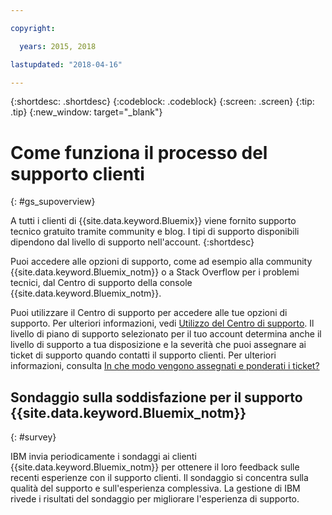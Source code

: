 ```yaml
---

copyright:

  years: 2015, 2018

lastupdated: "2018-04-16"

---
```



{:shortdesc: .shortdesc}
{:codeblock: .codeblock}
{:screen: .screen}
{:tip: .tip}
{:new_window: target="_blank"}

# Come funziona il processo del supporto clienti
{: #gs_supoverview}

A tutti i clienti di {{site.data.keyword.Bluemix}} viene fornito supporto tecnico gratuito tramite community e blog. I tipi di supporto disponibili dipendono dal livello di supporto nell'account.
{:shortdesc}

Puoi accedere alle opzioni di supporto, come ad esempio alla community {{site.data.keyword.Bluemix_notm}} o a Stack Overflow per i problemi tecnici, dal Centro di supporto della console {{site.data.keyword.Bluemix_notm}}.

Puoi utilizzare il Centro di supporto per accedere alle tue opzioni di supporto. Per ulteriori informazioni, vedi [Utilizzo del Centro di supporto](/docs/get-support/howtogetsupport.html#using-avatar). Il livello di piano di supporto selezionato per il tuo account determina anche il livello di supporto a tua disposizione e la severità che puoi assegnare ai ticket di supporto quando contatti il supporto clienti. Per ulteriori informazioni, consulta [In che modo vengono assegnati e ponderati i ticket?](/docs/get-support/ticketweight.html#support-ticket-severity)

## Sondaggio sulla soddisfazione per il supporto {{site.data.keyword.Bluemix_notm}}  
{: #survey}

IBM invia periodicamente i sondaggi ai clienti {{site.data.keyword.Bluemix_notm}} per ottenere il loro feedback sulle recenti esperienze con il supporto clienti. Il sondaggio si concentra sulla qualità del supporto e sull'esperienza complessiva. La gestione di IBM rivede i risultati del sondaggio per migliorare l'esperienza di supporto.

